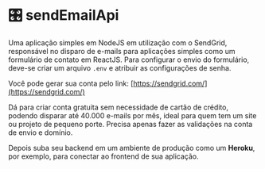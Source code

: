 # 🎛 sendEmailApi
Uma aplicação simples em NodeJS em utilização com o SendGrid, responsável no disparo de e-mails para aplicações simples como um formulário de contato em ReactJS.
Para configurar o envio do formulário, deve-se criar um arquivo <code>.env</code> e atribuir as configurações de senha.

Você pode gerar sua conta pelo link:
[https://sendgrid.com/](https://sendgrid.com/)

Dá para criar conta gratuita sem necessidade de cartão de crédito, podendo disparar até 40.000 e-mails por mês, ideal para quem tem um site ou projeto de pequeno porte.
Precisa apenas fazer as validações na conta de envio e domínio.

Depois suba seu backend em um ambiente de produção como um **Heroku**, por exemplo, para conectar ao frontend de sua aplicação.
